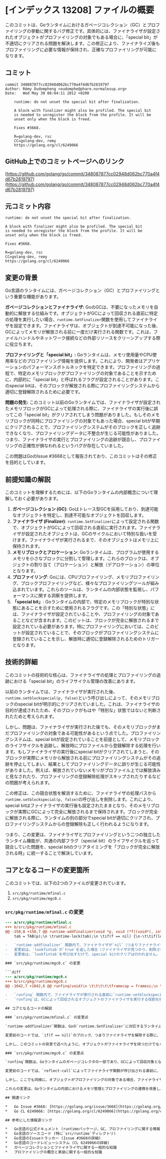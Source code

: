 # [インデックス 13208] ファイルの概要

このコミットは、Goランタイムにおけるガベージコレクション（GC）とプロファイリングの挙動に関するバグ修正です。具体的には、ファイナライザが設定されたオブジェクトがプロファイリングの対象でもある場合に、「special bit」が不適切にクリアされる問題を解決します。この修正により、ファイナライズ後もプロファイリングに必要な情報が保持され、正確なプロファイリングが可能になります。

## コミット

```
commit 348087877cc02948d062bc770a4f4d67b2819797
Author: Rémy Oudompheng <oudomphe@phare.normalesup.org>
Date:   Wed May 30 08:04:11 2012 +0200

    runtime: do not unset the special bit after finalization.
    
    A block with finalizer might also be profiled. The special bit
    is needed to unregister the block from the profile. It will be
    unset only when the block is freed.
    
    Fixes #3668.
    
    R=golang-dev, rsc
    CC=golang-dev, remy
    https://golang.org/cl/6249066
```

## GitHub上でのコミットページへのリンク

[https://github.com/golang/go/commit/348087877cc02948d062bc770a4f4d67b2819797](https://github.com/golang/go/commit/348087877cc02948d062bc770a4f4d67b2819797)

## 元コミット内容

```
runtime: do not unset the special bit after finalization.

A block with finalizer might also be profiled. The special bit
is needed to unregister the block from the profile. It will be
unset only when the block is freed.

Fixes #3668.

R=golang-dev, rsc
CC=golang-dev, remy
https://golang.org/cl/6249066
```

## 変更の背景

Go言語のランタイムには、ガベージコレクション（GC）とプロファイリングという重要な機能があります。

**ガベージコレクションとファイナライザ:**
GoのGCは、不要になったメモリを自動的に解放する仕組みです。オブジェクトがGCによって回収される直前に特定の処理を実行したい場合、`runtime.SetFinalizer`関数を使用してファイナライザを設定できます。ファイナライザは、オブジェクトが到達不可能になった後、GCによってメモリが解放される前に一度だけ実行される関数です。これは、ファイルハンドルやネットワーク接続などの外部リソースをクリーンアップする際に役立ちます。

**プロファイリングと「special bit」:**
Goランタイムは、メモリ使用量やCPU使用率などのプロファイリング情報を提供します。これにより、開発者はアプリケーションのパフォーマンスボトルネックを特定できます。プロファイリングの過程で、特定のメモリブロックがプロファイリングの対象であることを示すために、内部的に「special bit」と呼ばれるフラグが設定されることがあります。このspecial bitは、そのブロックが解放される際にプロファイリングシステムから適切に登録解除されるために必要です。

**問題の発生:**
このコミット以前のGoランタイムでは、ファイナライザが設定されたメモリブロックがGCによって処理される際に、ファイナライザの実行後に誤ってこの「special bit」がクリアされてしまう問題がありました。もしそのメモリブロックが同時にプロファイリングの対象でもあった場合、special bitが早期にクリアされることで、プロファイリングシステムがそのブロックを正しく追跡できなくなり、プロファイリングデータに不整合が生じる可能性がありました。つまり、ファイナライザの実行とプロファイリングの追跡が競合し、プロファイリングの正確性が損なわれるというバグが存在していました。

この問題はGoのIssue #3668として報告されており、このコミットはその修正を目的としています。

## 前提知識の解説

このコミットを理解するためには、以下のGoランタイムの内部概念について理解しておく必要があります。

1.  **ガベージコレクション (GC)**: Goはトレース型GCを採用しており、到達可能なオブジェクトを特定し、到達不可能なオブジェクトを回収します。
2.  **ファイナライザ (Finalizer)**: `runtime.SetFinalizer`によって設定される関数で、オブジェクトがGCによって回収される直前に実行されます。ファイナライザが設定されたオブジェクトは、GCのサイクルにおいて特別な扱いを受けます。ファイナライザが実行されるまで、そのオブジェクトはメモリ上に保持されます。
3.  **メモリブロックとアロケーション**: Goランタイムは、プログラムが使用するメモリを小さなブロックに分割して管理します。これらのブロックは、オブジェクトの割り当て（アロケーション）と解放（デアロケーション）の単位となります。
4.  **プロファイリング**: Goには、CPUプロファイリング、メモリプロファイリング、ブロックプロファイリングなど、様々なプロファイリングツールが組み込まれています。これらのツールは、ランタイムの内部状態を監視し、パフォーマンスに関する洞察を提供します。
5.  **「special bit」**: Goランタイムの内部で、特定のメモリブロックが特別な状態にあることを示すために使用されるフラグです。この「特別な状態」には、ファイナライザが設定されていることや、プロファイリングの対象であることなどが含まれます。このビットは、ブロックが完全に解放されるまで設定されている必要があります。特にプロファイリングにおいては、このビットが設定されていることで、そのブロックがプロファイリングシステムに登録されていることを示し、解放時に適切に登録解除されるためのトリガーとなります。

## 技術的詳細

このコミットの技術的な核心は、ファイナライザの処理とプロファイリングの追跡における「special bit」のライフサイクル管理の改善にあります。

以前のランタイムでは、ファイナライザが実行された後、`runtime.setblockspecial(p, false)`という呼び出しによって、そのメモリブロックのspecial bitが明示的にクリアされていました。これは、ファイナライザの目的が達成されたため、そのブロックがもはや「特別な」状態ではないと判断されたためと考えられます。

しかし、問題は、ファイナライザが実行された後でも、そのメモリブロックがまだプロファイリングの対象である可能性があるという点でした。プロファイリングシステムは、special bitが設定されていることを前提として、メモリブロックのライフサイクルを追跡し、解放時にプロファイルから登録解除する処理を行います。もしファイナライザの実行後にspecial bitがクリアされてしまうと、そのブロックが実際にメモリから解放される前にプロファイリングシステムがその追跡を停止してしまい、結果としてプロファイリングデータに誤りが生じる可能性がありました。例えば、解放されていないメモリがプロファイル上では解放済みと見なされたり、プロファイリングの登録解除処理がスキップされたりするなどの問題が考えられます。

この修正は、この競合状態を解消するために、ファイナライザの処理パスから`runtime.setblockspecial(p, false)`の呼び出しを削除します。これにより、special bitはファイナライザの実行後も設定されたままとなり、そのメモリブロックが実際にGCによって完全に解放されるまで保持されます。ブロックが完全に解放される際に、ランタイムの別の部分でspecial bitが適切にクリアされ、プロファイリングシステムからの登録解除も正しく行われるようになります。

つまり、この変更は、ファイナライザとプロファイリングという二つの独立したランタイム機能が、共通の内部フラグ（special bit）のライフサイクルを巡って競合していた問題を、special bitのクリアタイミングを「ブロックが完全に解放される時」に統一することで解決しています。

## コアとなるコードの変更箇所

このコミットでは、以下の2つのファイルが変更されています。

1.  `src/pkg/runtime/mfinal.c`
2.  `src/pkg/runtime/mgc0.c`

### `src/pkg/runtime/mfinal.c` の変更

```diff
--- a/src/pkg/runtime/mfinal.c
+++ b/src/pkg/runtime/mfinal.c
@@ -150,8 +150,7 @@ runtime·addfinalizer(void *p, void (*f)(void*), int32 nret)
  	tab = TAB(p);\n \truntime·lock(tab);\n \tif(f == nil) {\n-\t\tif(lookfintab(tab, p, true, nil))\n-\t\t\truntime·setblockspecial(p, false);\n+\t\tlookfintab(tab, p, true, nil);\n \t\truntime·unlock(tab);\n \t\treturn true;\n \t}\n```

-   `runtime·addfinalizer` 関数内で、ファイナライザが`nil`（つまりファイナライザの解除要求）の場合に、`lookfintab`の呼び出し後に`runtime·setblockspecial(p, false)`を呼び出してspecial bitをクリアしていた行が削除されました。
-   変更前は、`lookfintab`が`true`を返した場合（ファイナライザが見つかり、削除された場合）にのみ`runtime·setblockspecial`が呼び出されていました。
-   変更後は、`lookfintab`を呼び出すだけで、special bitのクリアは行われません。

### `src/pkg/runtime/mgc0.c` の変更

```diff
--- a/src/pkg/runtime/mgc0.c
+++ b/src/pkg/runtime/mgc0.c
@@ -1042,7 +1042,6 @@ runfinq(void)\n \t\t\t\t\tframecap = framesz;\n \t\t\t\t}\n \t\t\t\t*(void**)frame = f->arg;\n-\t\t\t\truntime·setblockspecial(f->arg, false);\n \t\t\t\treflect·call((byte*)f->fn, frame, sizeof(uintptr) + f->nret);\n \t\t\t\tf->fn = nil;\n \t\t\t\tf->arg = nil;\n```

-   `runfinq` 関数内で、ファイナライザが実行される直前に`runtime·setblockspecial(f->arg, false)`を呼び出してspecial bitをクリアしていた行が削除されました。
-   `runfinq`は、GCによって回収されるオブジェクトのファイナライザを実行する役割を担う関数です。

## コアとなるコードの解説

### `src/pkg/runtime/mfinal.c` の変更点

`runtime·addfinalizer`関数は、Goの`runtime.SetFinalizer`に対応するランタイム内部関数です。この関数は、オブジェクトにファイナライザを設定したり、既存のファイナライザを解除したりするために使用されます。

変更前のコードでは、`if(f == nil)`のブロック、つまりファイナライザを解除する際に、`lookfintab`（ファイナライザテーブルからエントリを探して削除する関数）が成功した場合に`runtime·setblockspecial(p, false)`を呼び出して、そのオブジェクトのspecial bitをクリアしていました。これは、ファイナライザが解除されたので、もはやそのオブジェクトは「特別な」状態ではないという意図があったと考えられます。

しかし、このコミットの背景で述べたように、オブジェクトがファイナライザを持つだけでなく、プロファイリングの対象でもある場合、ファイナライザの解除時にspecial bitをクリアしてしまうと、プロファイリングシステムがそのオブジェクトを正しく追跡できなくなる問題がありました。この修正により、ファイナライザの解除時であってもspecial bitはクリアされず、オブジェクトが完全に解放されるまで保持されるようになります。

### `src/pkg/runtime/mgc0.c` の変更点

`runfinq`関数は、Goランタイムのガベージコレクタの一部であり、GCによって回収対象となったオブジェクトに設定されているファイナライザを実際に実行する役割を担っています。

変更前のコードでは、`reflect·call`によってファイナライザ関数が呼び出される直前に、`runtime·setblockspecial(f->arg, false)`を呼び出して、ファイナライズされるオブジェクトのspecial bitをクリアしていました。これは、ファイナライザが実行されることで、そのオブジェクトの「特別な」状態（ファイナライザが設定されている状態）が終了すると見なされていたためです。

しかし、ここでも同様に、オブジェクトがプロファイリングの対象である場合、ファイナライザの実行直後にspecial bitをクリアしてしまうと、プロファイリングシステムがそのオブジェクトのライフサイクルを最後まで追跡できなくなる問題がありました。この修正により、ファイナライザの実行時であってもspecial bitはクリアされず、オブジェクトがメモリから完全に解放されるまでspecial bitが保持されるようになります。これにより、プロファイリングシステムはオブジェクトの完全なライフサイクルを追跡し、正確なプロファイリングデータを提供できるようになります。

これらの変更は、Goランタイムの内部におけるメモリ管理とプロファイリングの連携を改善し、より堅牢で正確なシステムを実現するための重要な修正です。

## 関連リンク

*   Go Issue #3668: [https://golang.org/issue/3668](https://golang.org/issue/3668) (コミットメッセージに記載されているIssue番号)
*   Go CL 6249066: [https://golang.org/cl/6249066](https://golang.org/cl/6249066) (Goのコードレビューシステムにおける変更セットのリンク)

## 参考にした情報源リンク

*   Go言語の公式ドキュメント (runtimeパッケージ、GC、プロファイリングに関する情報)
*   Go言語のソースコード (特に`src/runtime`ディレクトリ)
*   Go言語のIssueトラッカー (Issue #3668の詳細)
*   Go言語のコードレビューシステム (CL 6249066の詳細)
*   ガベージコレクションとファイナライザに関する一般的な知識
*   プロファイリングの概念と実装に関する一般的な知識

